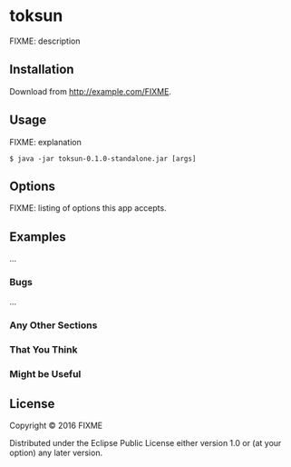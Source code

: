 # toksun

FIXME: description

## Installation

Download from http://example.com/FIXME.

## Usage

FIXME: explanation

    $ java -jar toksun-0.1.0-standalone.jar [args]

## Options

FIXME: listing of options this app accepts.

## Examples

...

### Bugs

...

### Any Other Sections
### That You Think
### Might be Useful

## License

Copyright © 2016 FIXME

Distributed under the Eclipse Public License either version 1.0 or (at
your option) any later version.

